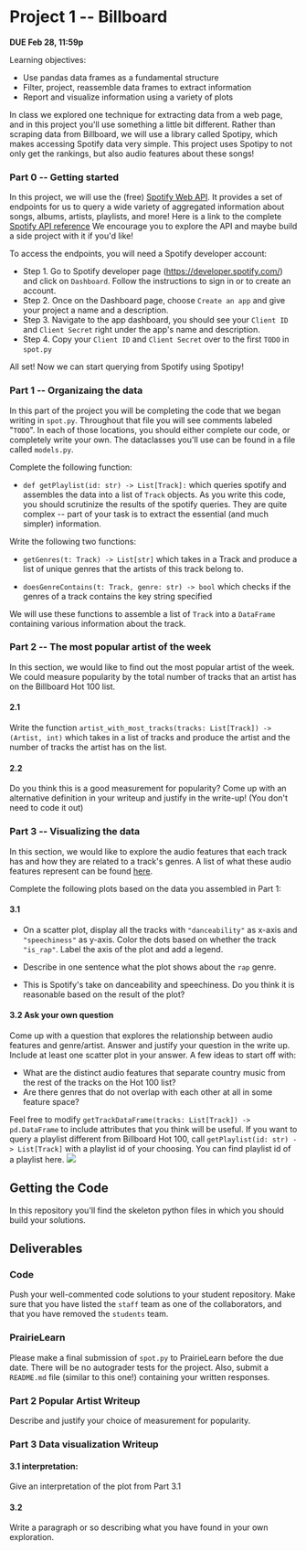 # Project 1 -- Billboard 

**DUE Feb 28, 11:59p**

Learning objectives:

- Use pandas data frames as a fundamental structure
- Filter, project, reassemble data frames to extract information
- Report and visualize information using a variety of plots

In class we explored one technique for extracting data from a web page, and in this project you'll use something a
little bit different. Rather than scraping data from Billboard, we will use a library called Spotipy, which makes 
accessing Spotify data very simple. 
This project uses Spotipy to not only get the rankings, but also audio features about these songs!

### Part 0 -- Getting started
In this project, we will use the (free) [Spotify Web API](https://developer.spotify.com/documentation/web-api/). It provides a set of endpoints for us to query a wide variety of aggregated information about songs, albums, artists, playlists, and more! Here is a link to the complete [Spotify API reference](https://developer.spotify.com/documentation/web-api/reference/) We encourage you to explore the API and maybe build a side project with it if you'd like! 

To access the endpoints, you will need a Spotify developer account:
- Step 1. Go to Spotify developer page (https://developer.spotify.com/) and click on `Dashboard`. Follow the instructions to sign in or to create an account.
- Step 2. Once on the Dashboard page, choose `Create an app` and give your project a name and a description. 
- Step 3. Navigate to the app dashboard, you should see your `Client ID` and `Client Secret` right under the app's name and description.
- Step 4. Copy your `Client ID` and `Client Secret` over to the first `TODO` in `spot.py`

All set! Now we can start querying from Spotify using Spotipy!

### Part 1 -- Organizaing the data

In this part of the project you will be completing the code that we began writing
in `spot.py`. Throughout that file you will see comments labeled "`TODO`". In each 
of those locations, you should either complete our code, or completely write your
own. The dataclasses you'll use can be found in a file called `models.py`. 

Complete the following function:

- `def getPlaylist(id: str) -> List[Track]:` which queries spotify and assembles the data into a list of `Track` objects. 
As you write this code, you should scrutinize the results of the spotify queries. They are quite
  complex -- part of your task is to extract the essential (and much simpler) information.

Write the following two functions:

- `getGenres(t: Track) -> List[str]` which takes in a Track and produce a list of unique genres that the artists of this track belong to.

- `doesGenreContains(t: Track, genre: str) -> bool` which checks if the genres of a track contains the key string specified

We will use these functions to assemble a list of `Track` into a `DataFrame` containing various information about the track.

### Part 2 -- The most popular artist of the week

In this section, we would like to find out the most popular artist of the week. We could measure popularity by the total number of tracks that an artist has on the Billboard Hot 100 list.

#### 2.1
Write the function `artist_with_most_tracks(tracks: List[Track]) -> (Artist, int)` which takes in a list of tracks and produce the artist and the number of tracks the artist has on the list.

#### 2.2
Do you think this is a good measurement for popularity? Come up with an alternative definition in your writeup and justify in the write-up! (You don't need to code it out)

### Part 3 -- Visualizing the data

In this section, we would like to explore the audio features that each track has and how they are related to a track's genres. A list of what these audio features represent can be found [here](https://developer.spotify.com/documentation/web-api/reference/#object-audiofeaturesobject).

Complete the following plots based on the data you assembled in Part 1:

#### 3.1
- On a scatter plot, 
display all the tracks with `"danceability"` as x-axis and `"speechiness"` as y-axis. Color the dots based on whether the track `"is_rap"`. 
Label the axis of the plot and add a legend.

- Describe in one sentence what the plot shows about the `rap` genre.
- This is Spotify's take on danceability and speechiness. Do you think it is reasonable based on the result of the plot?

#### 3.2 Ask your own question

Come up with a question that explores the relationship between audio features and genre/artist. Answer and justify your question in the write up. Include at least one scatter plot in your answer. A few ideas to start off with:
- What are the distinct audio features that separate country music from the rest of the tracks on the Hot 100 list?
- Are there genres that do not overlap with each other at all in some feature space?

Feel free to modify `getTrackDataFrame(tracks: List[Track]) -> pd.DataFrame` to include attributes that you think will be useful. If you want to query a playlist different from Billboard Hot 100, call `getPlaylist(id: str) -> List[Track]` with a playlist id of your choosing. You can find playlist id of a playlist here. 
![](./playlist_uri.png)

## Getting the Code

In this repository you'll find the skeleton python files in which you should build your solutions. 

## Deliverables

### Code

Push your well-commented code solutions to your student repository. Make sure that you have listed the `staff` team as one of the collaborators, 
and that you have removed the `students` team. 

### PrairieLearn

Please make a final submission of `spot.py` to PrairieLearn before the due date. There will be no autograder tests
for the project. Also, submit a `README.md` file (similar to this one!) containing your written responses.

### Part 2 Popular Artist Writeup

Describe and justify your choice of measurement for popularity. 

### Part 3 Data visualization Writeup

#### 3.1 interpretation:

Give an interpretation of the plot from Part 3.1

#### 3.2

Write a paragraph or so describing what you have found in your own exploration. 








